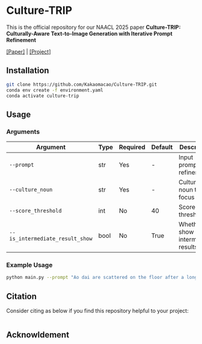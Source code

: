 # Culture-TRIP

This is the official repository for our NAACL 2025 paper **Culture-TRIP: Culturally-Aware Text-to-Image Generation with Iterative Prompt Refinement**

[[Paper]](https://arxiv.org/abs/2502.16902) | [[Project]](https://shane3606.github.io/Culture-TRIP/)

## Installation

```bash
git clone https://github.com/Kakaomacao/Culture-TRIP.git
conda env create -f environment.yaml
conda activate culture-trip
```

## Usage

### Arguments

| Argument                        | Type | Required | Default | Description                          |
| ------------------------------- | ---- | -------- | ------- | ------------------------------------ |
| `--prompt`                      | str  | Yes      | -       | Input prompt for refinement          |
| `--culture_noun`                | str  | Yes      | -       | Cultural noun to focus on            |
| `--score_threshold`             | int  | No       | 40      | Score threshold                      |
| `--is_intermediate_result_show` | bool | No       | True    | Whether to show intermediate results |

### Example Usage

```bash
python main.py --prompt "Ao dai are scattered on the floor after a long day." --culture_noun "ao dai" --score_threshold 40 --is_intermediate_result_show True
```

## Citation

Consider citing as below if you find this repository helpful to your project:

```bash

```

## Acknowldement
